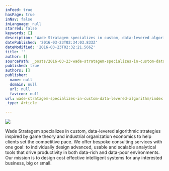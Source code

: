 ```yaml
---
inFeed: true
hasPage: true
inNav: false
inLanguage: null
starred: false
keywords: []
description: 'Wade Stratagem specializes in custom, data-levered algorithmic strategies inspired by game theory and industrial organization economics to help clients set the competitive pace. We offer bespoke consulting services with one goal: to individually design advanced, usable and scalable analytical tools that drive productivity in both data-rich and data-poor environments. Our mission is to design cost effective intelligent systems for any interested business, big or small.'
datePublished: '2016-03-23T02:34:03.833Z'
dateModified: '2016-03-23T02:32:21.566Z'
title: ''
author: []
sourcePath: _posts/2016-03-23-wade-stratagem-specializes-in-custom-data-levered-algorithm.md
published: true
authors: []
publisher:
  name: null
  domain: null
  url: null
  favicon: null
url: wade-stratagem-specializes-in-custom-data-levered-algorithm/index.html
_type: Article

---
```

![](https://the-grid-user-content.s3-us-west-2.amazonaws.com/beb4b6cb-8887-4570-83c0-8eaf26b0c312.png)

Wade Stratagem specializes in custom, data-levered algorithmic strategies inspired by game theory and industrial organization economics to help clients set the competitive pace. We offer bespoke consulting services with one goal: to individually design advanced, usable and scalable analytical tools that drive productivity in both data-rich and data-poor environments. Our mission is to design cost effective intelligent systems for any interested business, big or small.